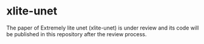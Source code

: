 # xlite-unet
The paper of Extremely lite unet (xlite-unet) is under review and its code will be published in this repository after the review process.
